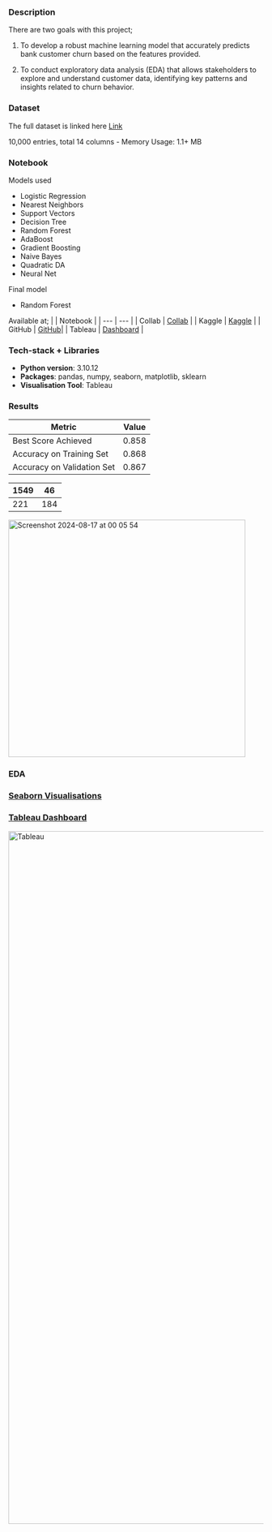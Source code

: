 ### Description

There are two goals with this project;

1) To develop a robust machine learning model that accurately predicts bank customer churn based on the features provided.

2) To conduct exploratory data analysis (EDA) that allows stakeholders to explore and understand customer data, identifying key patterns and insights related to churn behavior.

### Dataset

The full dataset is linked here [Link](https://www.kaggle.com/datasets/divu2001/customer-churn-rate?select=Churn_Modelling.csv)

10,000 entries, total 14 columns - Memory Usage: 1.1+ MB

### Notebook

Models used 

- Logistic Regression
- Nearest Neighbors
- Support Vectors
- Decision Tree
- Random Forest
- AdaBoost
- Gradient Boosting
- Naive Bayes
- Quadratic DA
- Neural Net

Final model

- Random Forest

Available at;
  |  | Notebook |
| --- | --- |
| Collab | [Collab](https://colab.research.google.com/drive/10I_necAKEuQHOK1rlLs82YmR5ZQMONn0?usp=sharing) |
| Kaggle | [Kaggle](https://www.kaggle.com/code/jldoyle/p2-bank-churn-model) |
| GitHub |  [GitHub](https://github.com/2024200/Project_2_test/blob/49143d8ea4b3c87226820f3aaba718b0fa08124d/P2_Bank_Churn_Model.ipynb)|
| Tableau | [Dashboard](https://public.tableau.com/shared/2X7FBNMM7?:display_count=n&:origin=viz_share_link) |

### Tech-stack + Libraries

- **Python version**: 3.10.12
- **Packages**: pandas, numpy, seaborn, matplotlib, sklearn
- **Visualisation Tool**: Tableau

### **Results**

| Metric | Value |
| --- | --- |
| Best Score Achieved | 0.858 |
| Accuracy on Training Set | 0.868 |
| Accuracy on Validation Set | 0.867 |

| 1549 | 46 |
| --- | --- |
| 221 | 184 |

<img width="468" alt="Screenshot 2024-08-17 at 00 05 54" src="https://github.com/user-attachments/assets/3247ab75-dcff-4eaf-b7fe-06d2bd39ff16">

### EDA

### [Seaborn Visualisations](https://github.com/2024200/Project_2_test/tree/115e00c6188cee8742a3b30574f83eda6eb4dd0d/EDA)

### [Tableau Dashboard](https://public.tableau.com/shared/W97M9852J?:display_count=n&:origin=viz_share_link)

<img width="1366" alt="Tableau" src="https://github.com/user-attachments/assets/2d1950f1-9624-411d-83ef-414eb23901e4">
